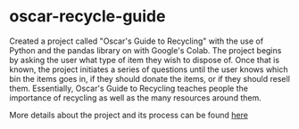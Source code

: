 # oscar-recycle-guide
Created a project called "Oscar's Guide to Recycling" with the use of Python and the pandas library on with Google's Colab. The project begins by asking the user what type of item they wish to dispose of. Once that is known, the project initiates a series of questions until the user knows which bin the items goes in, if they should donate the items, or if they should resell them. Essentially, Oscar's Guide to Recycling teaches people the importance of recycling as well as the many resources around them.

More details about the project and its process can be found [here]([url](https://devpost.com/software/co2-informant))
